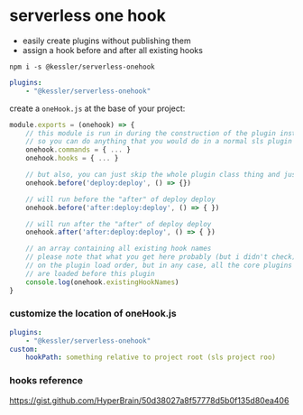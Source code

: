 # serverless one hook

- easily create plugins without publishing them 
- assign a hook before and after all existing hooks

`npm i -s @kessler/serverless-onehook`

```yaml
plugins:
    - "@kessler/serverless-onehook"
```
create a `oneHook.js` at the base of your project:
```js
module.exports = (onehook) => {
    // this module is run in during the construction of the plugin instance
    // so you can do anything that you would do in a normal sls plugin class
    onehook.commands = { ... }
    onehook.hooks = { ... }

    // but also, you can just skip the whole plugin class thing and just do hooks
    onehook.before('deploy:deploy', () => {})

    // will run before the "after" of deploy deploy
    onehook.before('after:deploy:deploy', () => { })

    // will run after the "after" of deploy deploy
    onehook.after('after:deploy:deploy', () => { })

    // an array containing all existing hook names
    // please note that what you get here probably (but i didn't check) depends
    // on the plugin load order, but in any case, all the core plugins (but not enterprise)
    // are loaded before this plugin
    console.log(onehook.existingHookNames)
}
```

### customize the location of oneHook.js

```yaml
plugins:
    - "@kessler/serverless-onehook"
custom:
    hookPath: something relative to project root (sls project roo)
```

### hooks reference
https://gist.github.com/HyperBrain/50d38027a8f57778d5b0f135d80ea406